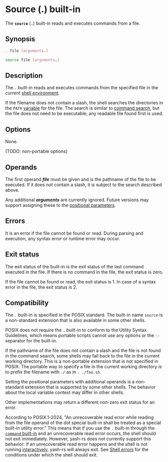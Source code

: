 # Source (.) built-in

The **`source`** (**`.`**) built-in reads and executes commands from a file.

## Synopsis

```sh
. file [arguments…]
```

```sh
source file [arguments…]
```

## Description

The `.` built-in reads and executes commands from the specified file in the
current [shell environment](../environment/index.html).

If the filename does not contain a slash, the shell searches the directories in the `PATH` [variable](../language/parameters/variables.md) for the file. The search is similar to [command search](../language/commands/simple.md#command-search), but the file does not need to be
executable; any readable file found first is used.

<!-- TODO
If there are any operands after the filename, they are assigned to the [positional parameters](../language/parameters/positional.md) (`$1`, `$2`, etc.) like in a [function](../language/functions.md) call. In this case, the script can define local variables that are removed when the script finishes. The positional parameters are restored to their previous values when the script finishes.

If there are no operands, the positional parameters are not changed and the script cannot declare local variables.
-->

## Options

None.

(TODO: non-portable options)

## Operands

The first operand ***file*** must be given and is the pathname of the file
to be executed. If it does not contain a slash, it is subject to the search
described above.

Any additional ***arguments*** are currently ignored. Future versions may support assigning these to the [positional parameters](../language/parameters/positional.md).
<!-- TODO: Any remaining ***arguments*** are passed to the executed file as positional parameters. -->

## Errors

It is an error if the file cannot be found or read.
During parsing and execution, any syntax error or runtime error may occur.

## Exit status

The exit status of the built-in is the exit status of the last command executed in the file. If there is no command in the file, the exit status is zero.

If the file cannot be found or read, the exit status is 1.
In case of a syntax error in the file, the exit status is 2.

## Compatibility

The `.` built-in is specified in the POSIX standard. The built-in name `source` is a non-standard extension that is also available in some other shells.

POSIX does not require the `.` built-in to conform to the Utility Syntax Guidelines, which means portable scripts cannot use any options or the `--` separator for the built-in.

If the pathname of the file does not contain a slash and the file is not found in the command search, some shells may fall back to the file in the current working directory. This is a non-portable extension that is not specified in POSIX. The portable way to specify a file in the current working directory is to prefix the filename with `./` as in `. ./foo.sh`.

Setting the positional parameters with additional operands is a non-standard extension that is supported by some other shells. The behavior about the local variable context may differ in other shells.

Other implementations may return a different non-zero exit status for an error.

According to POSIX.1-2024, "An unrecoverable read error while reading from the file operand of the dot special built-in shall be treated as a special built-in utility error." This means that if you use the `.` built-in through the [`command` built-in](command.md) and an unrecoverable read error occurs, the shell should not exit immediately. However, yash-rs does not currently support this behavior: if an unrecoverable read error happens and the shell is not running [interactively](../interactive/index.html), yash-rs will always exit. See [Shell errors](../termination.md#shell-errors) for the conditions under which the shell should exit.
